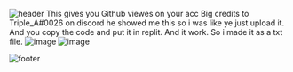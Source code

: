 ![header](https://user-images.githubusercontent.com/117574274/200381283-1a09bdb0-f2a2-405b-a0ce-2df9640e31e4.png)
This gives you Github viewes on your acc
Big credits to Triple_A#0026 on discord he showed me this so i was like ye just upload it.
And you copy the code and put it in replit. And it work.
So i made it as a txt file.
![image](https://user-images.githubusercontent.com/117574274/200382459-08d1b09b-024e-41e4-bece-a51bfcd56a90.png)
![image](https://user-images.githubusercontent.com/117574274/200382523-5e21fccb-0e78-465e-b8ee-380f09e0d9ad.png)

![footer](https://user-images.githubusercontent.com/117574274/200381536-be73e154-fc17-4b45-9f3b-9593e91d100f.png)
